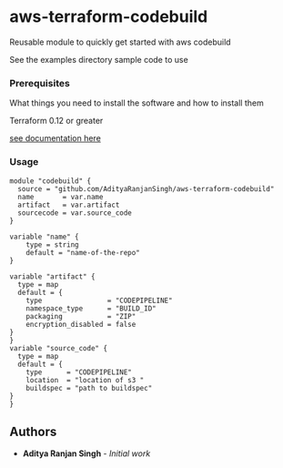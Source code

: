 # aws-terraform-codebuild

Reusable module to quickly get started with aws codebuild

See the examples directory sample code to use

### Prerequisites

What things you need to install the software and how to install them

Terraform 0.12 or greater

[see documentation here](https://learn.hashicorp.com/terraform/getting-started/install.html)


### Usage

```
module "codebuild" {
  source = "github.com/AdityaRanjanSingh/aws-terraform-codebuild"
  name       = var.name
  artifact   = var.artifact
  sourcecode = var.source_code
}

variable "name" {
    type = string
    default = "name-of-the-repo"
}

variable "artifact" {
  type = map
  default = {
    type                = "CODEPIPELINE"
    namespace_type      = "BUILD_ID"
    packaging           = "ZIP"
    encryption_disabled = false
}
}
variable "source_code" {
  type = map
  default = {
    type      = "CODEPIPELINE"
    location  = "location of s3 "
    buildspec = "path to buildspec"
}
}
```

## Authors

* **Aditya Ranjan Singh** - *Initial work* 

